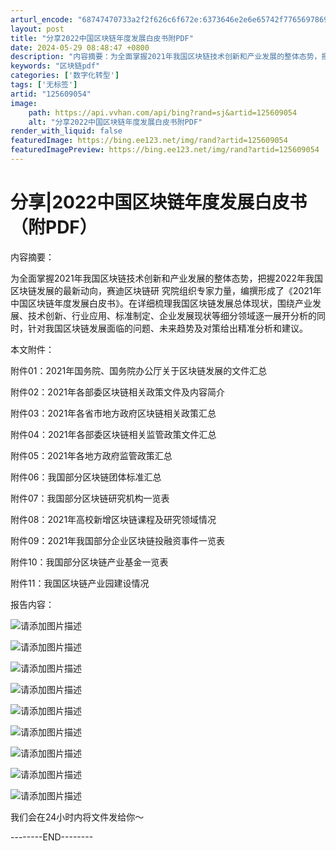 ```yaml
---
arturl_encode: "68747470733a2f2f626c6f672e:6373646e2e6e65742f77656978696e5f35363132383339322f:61727469636c652f64657461696c732f313235363039303534"
layout: post
title: "分享2022中国区块链年度发展白皮书附PDF"
date: 2024-05-29 08:48:47 +0800
description: "内容摘要：为全面掌握2021年我国区块链技术创新和产业发展的整体态势，把握2022年我国区块链发展的"
keywords: "区块链pdf"
categories: ['数字化转型']
tags: ['无标签']
artid: "125609054"
image:
    path: https://api.vvhan.com/api/bing?rand=sj&artid=125609054
    alt: "分享2022中国区块链年度发展白皮书附PDF"
render_with_liquid: false
featuredImage: https://bing.ee123.net/img/rand?artid=125609054
featuredImagePreview: https://bing.ee123.net/img/rand?artid=125609054
---
```


# 分享|2022中国区块链年度发展白皮书（附PDF）

内容摘要：

为全面掌握2021年我国区块链技术创新和产业发展的整体态势，把握2022年我国区块链发展的最新动向，赛迪区块链研 究院组织专家力量，编撰形成了《2021年中国区块链年度发展白皮书》。在详细梳理我国区块链发展总体现状，围绕产业发展、技术创新、行业应用、标准制定、企业发展现状等细分领域逐一展开分析的同时，针对我国区块链发展面临的问题、未来趋势及对策给出精准分析和建议。
  
本文附件：

附件01：2021年国务院、国务院办公厅关于区块链发展的文件汇总

附件02：2021年各部委区块链相关政策文件及内容简介
  
附件03：2021年各省市地方政府区块链相关政策汇总

附件04：2021年各部委区块链相关监管政策文件汇总

附件05：2021年各地方政府监管政策汇总

附件06：我国部分区块链团体标准汇总

附件07：我国部分区块链研究机构一览表

附件08：2021年高校新增区块链课程及研究领域情况

附件09：2021年我国部分企业区块链投融资事件一览表

附件10：我国部分区块链产业基金一览表

附件11：我国区块链产业园建设情况

报告内容：

![请添加图片描述](https://img-blog.csdnimg.cn/6310bc00ae0f4734ada3e3040328e002.jpeg)

![请添加图片描述](https://img-blog.csdnimg.cn/fcf96ed7496545f898b030206a2435f9.jpeg)
  
![请添加图片描述](https://img-blog.csdnimg.cn/69d129fd6c6a4fd4b302221d897eee65.jpeg)
  
![请添加图片描述](https://img-blog.csdnimg.cn/9d1dd5c8cd4347f9ad63896b9550f753.jpeg)
  
![请添加图片描述](https://img-blog.csdnimg.cn/89b735720186411f8d552e667a301457.jpeg)
  
![请添加图片描述](https://img-blog.csdnimg.cn/7b42ad8d6a6b46f7bf949befa05d77b1.jpeg)
  
![请添加图片描述](https://img-blog.csdnimg.cn/b5329bce330b43f2996492f9d171cefb.jpeg)
  
![请添加图片描述](https://img-blog.csdnimg.cn/c12739e58ac04e8899fd1ce88fd73708.jpeg)
  
![请添加图片描述](https://img-blog.csdnimg.cn/78223a835ca346e5bdea453aa08bb566.jpeg)

我们会在24小时内将文件发给你～

--------END--------
